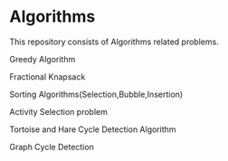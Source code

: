 # Algorithms

This repository consists of Algorithms related problems.

Greedy Algorithm

Fractional Knapsack

Sorting Algorithms(Selection,Bubble,Insertion)

Activity Selection problem 

Tortoise and Hare Cycle Detection Algorithm

Graph Cycle Detection

